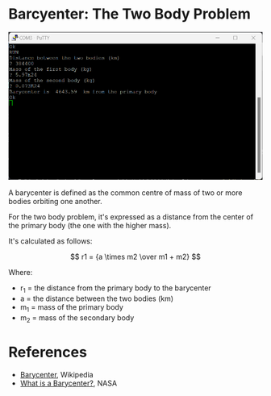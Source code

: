 # Barcyenter: The Two Body Problem

<img src="https://github.com/davewalker5/RC2014/blob/main/Applications/Barycenter/Barycenter.png" alt="Barycenter Calculator" width="600">

A barycenter is defined as the common centre of mass of two or more bodies orbiting one another.

For the two body problem, it's expressed as a distance from the center of the primary body (the one with the higher mass).

It's calculated as follows:

$$ r1 = {a \times m2 \over m1 + m2} $$

Where:

- r<sub>1</sub> = the distance from the primary body to the barycenter
- a = the distance between the two bodies (km)
- m<sub>1</sub> = mass of the primary body
- m<sub>2</sub> = mass of the secondary body

# References

- [Barycenter](<https://en.wikipedia.org/wiki/Barycenter_(astronomy)>), Wikipedia
- [What is a Barycenter?](https://spaceplace.nasa.gov/barycenter/en/), NASA

